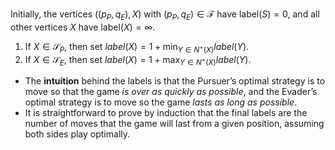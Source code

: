Initially, the vertices $((p_P,q_E), X)$ with $(p_P, q_E) \in \mathcal{F}$ have $\mathrm{label}(S) = 0$, and all other vertices $X$ have  $\mathrm{label}(X) = \infty$.

1. If $X ∈ \mathcal S_P$, then set $label(X) = 1 + \min_{Y ∈ N^+(X)} label(Y )$.
2. If $X ∈ \mathcal S_E$, then set $label(X) = 1 + \max_{Y ∈ N^+(X)} label(Y)$.


- The **intuition** behind the labels is that the Pursuer’s optimal strategy is to move so that the game _is over as quickly as possible_, and the Evader’s optimal strategy is to move so the game _lasts as long as possible_.
- It is straightforward to prove by induction that the final labels are the number of moves that the game will last from a given position, assuming both sides play optimally.
